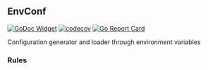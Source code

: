 ## EnvConf

[![GoDoc Widget](https://godoc.org/github.com/go-courier/envconf?status.svg)](https://godoc.org/github.com/go-courier/envconf)
[![codecov](https://codecov.io/gh/go-courier/envconf/branch/master/graph/badge.svg)](https://codecov.io/gh/go-courier/envconf)
[![Go Report Card](https://goreportcard.com/badge/github.com/go-courier/envconf)](https://goreportcard.com/report/github.com/go-courier/envconf)

Configuration generator and loader through environment variables

### Rules

